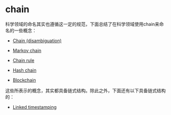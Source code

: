 # chain

科学领域的命名其实也遵循这一定的规范，下面总结了在科学领域使用chain来命名的一些概念：

- [Chain (disambiguation)](https://en.wikipedia.org/wiki/Chain_(disambiguation))

- [Markov chain](https://en.wikipedia.org/wiki/Markov_chain)
- [Chain rule](https://en.wikipedia.org/wiki/Chain_rule)
- [Hash chain](https://en.wikipedia.org/wiki/Hash_chain)
- [Blockchain](https://en.wikipedia.org/wiki/Blockchain)

这些所表示的概念，其实都具备链式结构。除此之外，下面还有以下具备链式结构的：

- [Linked timestamping](https://en.wikipedia.org/wiki/Linked_timestamping)

